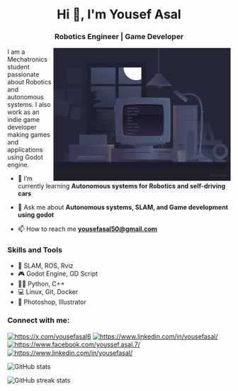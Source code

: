 <h1 align="center">Hi 👋, I'm Yousef Asal</h1>
<h3 align="center">Robotics Engineer | Game Developer</h3>

<img align="right" alt="Coding" width="400" src="https://github.com/Yousef-Asal/Yousef-Asal/blob/main/image_processing20210910-12013-183nsgw.gif" >

I am a Mechatronics student passionate about Robotics and autonomous systems. 
I also work as an indie game developer making games and applications using Godot engine. 

- 🌱 I’m currently learning **Autonomous systems for Robotics and self-driving cars**

- 💬 Ask me about **Autonomous systems, SLAM, and Game development using godot**

- 📫 How to reach me **yousefasal50@gmail.com**

### Skills and Tools 

* 🤖 SLAM, ROS, Rviz
* 🎮 Godot Engine, GD Script  
* 👨‍💻 Python, C++
* 💻 Linux, Git, Docker
* 🎨 Photoshop, Illustrator

<h3 align="left">Connect with me:</h3>
<p align="left">
<a href="https://x.com/yousefasal6" target="blank"><img align="center" src="https://raw.githubusercontent.com/rahuldkjain/github-profile-readme-generator/master/src/images/icons/Social/twitter.svg" alt="https://x.com/yousefasal6" height="30" width="40" /></a>
<a href="https://www.linkedin.com/in/yousefasal/" target="blank"><img align="center" src="https://raw.githubusercontent.com/rahuldkjain/github-profile-readme-generator/master/src/images/icons/Social/linked-in-alt.svg" alt="https://www.linkedin.com/in/yousefasal/" height="30" width="40" /></a>
<a href="https://www.facebook.com/youssef.asal.7/" target="blank"><img align="center" src="https://raw.githubusercontent.com/rahuldkjain/github-profile-readme-generator/master/src/images/icons/Social/facebook.svg" alt="https://www.facebook.com/youssef.asal.7/" height="30" width="40" /></a>
<a href="https://instagram.com/yousefasal12/" target="blank"><img align="center" src="https://raw.githubusercontent.com/rahuldkjain/github-profile-readme-generator/master/src/images/icons/Social/instagram.svg" alt="https://www.linkedin.com/in/yousefasal/" height="30" width="40" /></a>
</p>

![GitHub stats](https://github-readme-stats.vercel.app/api?username=Yousef-Asal&show_icons=true)  

![GitHub streak stats](https://streak-stats.demolab.com/?user=Yousef-Asal)  

